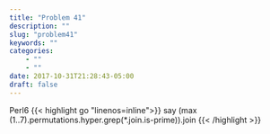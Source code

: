 ```yaml
---
title: "Problem 41"
description: ""
slug: "problem41"
keywords: ""
categories: 
    - ""
    - ""
date: 2017-10-31T21:28:43-05:00
draft: false
---
```

Perl6
{{< highlight go  "linenos=inline">}}
say (max (1..7).permutations.hyper.grep(*.join.is-prime)).join
{{< /highlight >}}
